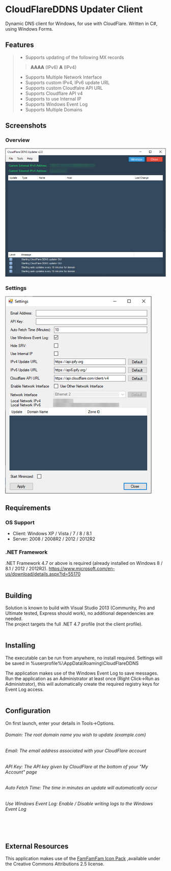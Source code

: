 # CloudFlareDDNS Updater Client

Dynamic DNS client for Windows, for use with CloudFlare.
Written in C#, using Windows Forms.

## Features

> - Supports updating of the following MX records
>
>> **AAAA**    (IPv6)
>> **A**       (IPv4)
>
> - Supports Multiple Network Interface
> - Supports custom IPv4, IPv6 update URL
> - Supports custom Cloudfalre API URL
> - Supports Cloudflare API v4
> - Supports to use Internal IP
> - Supports Windows Event Log
> - Supports Multiple Domains

## Screenshots

### Overview

![Overview](/READMEPresentImage.png)

### Settings

![Settings](/READMESettingsImage.png)

## Requirements

### OS Support

* Client: Windows XP / Vista / 7 / 8 / 8.1
* Server: 2008 / 2008R2 / 2012 / 2012R2

### .NET Framework

.NET Framework 4.7 or above is required (already installed on Windows 8 / 8.1 / 2012 / 2012R2).
https://www.microsoft.com/en-us/download/details.aspx?id=55170
<br /><br />

## Building

Solution is known to build with Visual Studio 2013 (Community, Pro and Ultimate tested, Express should work), no additional dependencies are needed.<br />
The project targets the full .NET 4.7 profile (not the client profile).
<br /><br />

## Installing

The executable can be run from anywhere, no install required.
Settings will be saved in %userprofile%\AppData\Roaming\CloudFlareDDNS

The application makes use of the Windows Event Log to save messages.
Run the application as an Administrator at least once (Right Click->Run as Administrator), this will automatically create the required registry keys for Event Log access.
<br /><br />

## Configuration

On first launch, enter your details in Tools->Options.
###### Domain: The root domain name you wish to update (example.com)

###### Email: The email address associated with your CloudFlare account

###### API Key: The API key given by CloudFlare at the bottom of your "My Account" page


###### Auto Fetch Time: The time in minutes an update will automatically occur

###### Use Windows Event Log: Enable / Disable writing logs to the Windows Event Log

<br /><br />

## External Resources

This application makes use of the [FamFamFam Icon Pack](http://www.famfamfam.com/lab/icons/silk/)
,available under the Creative Commons Attributions 2.5 license.
